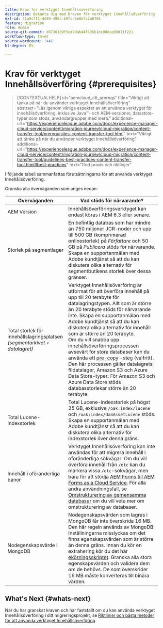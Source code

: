```yaml
---
title: Krav för verktyget Innehållsöverföring
description: Bekanta dig med kraven för verktyget Innehållsöverföring
exl-id: 41a9cff1-4d89-480c-b9fc-5e8efc2a0705
feature: Migration
role: Admin
source-git-commit: d8730109f5cd7dab44f535b1de008ae09811f221
workflow-type: tm+mt
source-wordcount: '441'
ht-degree: 0%

---
```



# Krav för verktyget Innehållsöverföring {#prerequisites}

>[!CONTEXTUALHELP]
>id="aemcloud_ctt_prereqs"
>title="Viktigt att tänka på när du använder verktyget Innehållsöverföring"
>abstract="Läs igenom viktiga aspekter av att använda verktyget för innehållsöverföring, inklusive Java™- och AEM-versioner, datastore-typer som stöds, användargrupper med mera."
>additional-url="https://experienceleague.adobe.com/docs/experience-manager-cloud-service/content/migration-journey/cloud-migration/content-transfer-tool/prerequisites-content-transfer-tool.html" text="Viktigt att tänka på när du använder verktyget Innehållsöverföring"
>additional-url="https://experienceleague.adobe.com/docs/experience-manager-cloud-service/content/migration-journey/cloud-migration/content-transfer-tool/guidelines-best-practices-content-transfer-tool.html#best-practices" text="God praxis och riktlinjer"

I följande tabell sammanfattas förutsättningarna för att använda verktyget Innehållsöverföring.

Granska alla överväganden som anges nedan:

| Överväganden | Vad stöds för närvarande? |
|--------------------------------------------------------------------|--------------------------------------------------------------------------------------------------------------------------------------------------------------------------------------------------------------------------------------------------------------------------------------------------------------------------------------------------------------------------------------------------------------------------------------------------------------------------------------------------------------------------------------------------------------------------------------------------------------------------------------------------------------------------------------------------------------------------------------------------------------------|
| AEM Version | Innehållsöverföringsverktyget kan endast köras i AEM 6.3 eller senare. |
| Storlek på segmentlager | En befintlig databas som har mindre än 750 miljoner JCR-noder och upp till 500 GB (komprimerad onlinestorlek) på *Författare* och 50 GB på *Publicera* stöds för närvarande. Skapa en supportanmälan med Adobe kundtjänst så att du kan diskutera olika alternativ för segmentbutikens storlek över dessa gränser. |
| Total storlek för innehållslagringsplatsen <br>*(segmentarkivet + datalagret)* | Verktyget Innehållsöverföring är utformat för att överföra innehåll på upp till 20 terabyte för datalagringstypen. Allt som är större än 20 terabyte stöds för närvarande inte. Skapa en supportanmälan med Adobe kundtjänst så att du kan diskutera olika alternativ för innehåll som är större än 20 terabyte. <br>Om du vill snabba upp innehållsöverföringsprocessen avsevärt för stora databaser kan du använda ett [pre-copy](https://experienceleague.adobe.com/docs/experience-manager-cloud-service/content/migration-journey/cloud-migration/content-transfer-tool/handling-large-content-repositories.html#setting-up-pre-copy-step) -steg (valfritt). Den här processen gäller datalagrets fildatalager, Amazon S3 och Azure Data Store-typer. För Amazon S3 och Azure Data Store stöds databasstorlekar större än 20 terabyte. |
| Total Lucene-indexstorlek | Total Lucene-indexstorlek på högst 25 GB, exklusive `/oak:index/lucene` och `/oak:index/damAssetLucene` stöds. Skapa en supportanmälan med Adobe kundtjänst så att du kan diskutera olika alternativ för indexstorlek över denna gräns. |
| Innehåll i oföränderliga banor | Verktyget Innehållsöverföring kan inte användas för att migrera innehåll i oföränderliga sökvägar. Om du vill överföra innehåll från `/etc` kan du markera vissa `/etc`-sökvägar, men bara för att stödja [AEM Forms till AEM Forms as a Cloud Service](https://experienceleague.adobe.com/docs/experience-manager-cloud-service/content/forms/setup-configure-migrate/migrate-to-forms-as-a-cloud-service.html#paths-of-various-aem-forms-specific-assets). För alla andra användningsfall, se [Omstrukturering av gemensamma databaser](https://experienceleague.adobe.com/docs/experience-manager-65/deploying/restructuring/all-repository-restructuring-in-aem-6-5.html) om du vill veta mer om omstrukturering av databaser. |
| Nodegenskapsvärde i MongoDB | Nodegenskapsvärden som lagras i MongoDB får inte överskrida 16 MB. Den här regeln används av MongoDB. Inställningarna misslyckas om det finns egenskapsvärden som är större än denna gräns. Innan du kör en extrahering kör du det här [ekörningsskriptet](https://repo1.maven.org/maven2/org/apache/jackrabbit/oak-run/1.38.0/oak-run-1.38.0.jar). Granska alla stora egenskapsvärden och validera dem om de behövs. De som överskrider 16 MB måste konverteras till binära värden. |

## What&#39;s Next {#whats-next}

När du har granskat kraven och har fastställt om du kan använda verktyget Innehållsöverföring i ditt migreringsprojekt, se [Riktlinjer och bästa metoder för att använda verktyget Innehållsöverföring](https://experienceleague.adobe.com/docs/experience-manager-cloud-service/content/migration-journey/cloud-migration/content-transfer-tool/guidelines-best-practices-content-transfer-tool.html).

